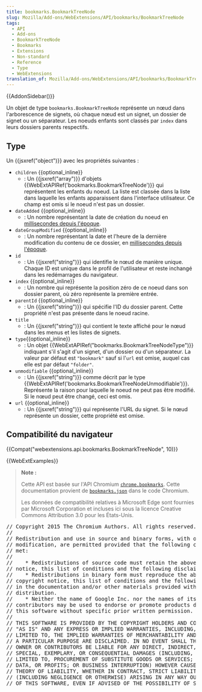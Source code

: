 ```yaml
---
title: bookmarks.BookmarkTreeNode
slug: Mozilla/Add-ons/WebExtensions/API/bookmarks/BookmarkTreeNode
tags:
  - API
  - Add-ons
  - BookmarkTreeNode
  - Bookmarks
  - Extensions
  - Non-standard
  - Reference
  - Type
  - WebExtensions
translation_of: Mozilla/Add-ons/WebExtensions/API/bookmarks/BookmarkTreeNode
---
```

{{AddonSidebar()}}

Un objet de type `bookmarks.BookmarkTreeNode` représente un nœud dans l'arborescence de signets, où chaque nœud est un signet, un dossier de signet ou un séparateur. Les noeuds enfants sont classés par `index` dans leurs dossiers parents respectifs.

## Type

Un {{jsxref("object")}} avec les propriétés suivantes :

- `children` {{optional_inline}}
  - : Un {{jsxref("array")}} d'objets {{WebExtAPIRef('bookmarks.BookmarkTreeNode')}} qui représentent les enfants du noeud. La liste est classée dans la liste dans laquelle les enfants apparaissent dans l'interface utilisateur. Ce champ est omis si le noeud n'est pas un dossier.
- `dateAdded` {{optional_inline}}
  - : Un nombre représentant la date de création du noeud en [millisecondes depuis l'époque](https://en.wikipedia.org/wiki/Unix_time).
- `dateGroupModified` {{optional_inline}}
  - : Un nombre représentant la date et l'heure de la dernière modification du contenu de ce dossier, en [millisecondes depuis l'époque](https://en.wikipedia.org/wiki/Unix_time).
- `id`
  - : Un {{jsxref("string")}} qui identifie le nœud de manière unique. Chaque ID est unique dans le profil de l'utilisateur et reste inchangé dans les redémarrages du navigateur.
- `index` {{optional_inline}}
  - : Un nombre qui représente la position zéro de ce noeud dans son dossier parent, où zéro représente la première entrée.
- `parentId` {{optional_inline}}
  - : Un {{jsxref("string")}} qui spécifie l'ID du dossier parent. Cette propriété n'est pas présente dans le noeud racine.
- `title`
  - : Un {{jsxref("string")}} qui contient le texte affiché pour le nœud dans les menus et les listes de signets.
- `type`{{optional_inline}}
  - : Un objet {{WebExtAPIRef("bookmarks.BookmarkTreeNodeType")}} indiquant s'il s'agit d'un signet, d'un dossier ou d'un séparateur. La valeur par défaut est `"bookmark"` sauf si l'`url` est omise, auquel cas elle est par défaut `"folder"`.
- `unmodifiable` {{optional_inline}}
  - : Un {{jsxref("string")}} comme décrit par le type  {{WebExtAPIRef('bookmarks.BookmarkTreeNodeUnmodifiable')}}. Représente la raison pour laquelle le noeud ne peut pas être modifié. Si le nœud peut être changé, ceci est omis.
- `url` {{optional_inline}}
  - : Un {{jsxref("string")}} qui représente l'URL du signet. Si le nœud représente un dossier, cette propriété est omise.

## Compatibilité du navigateur

{{Compat("webextensions.api.bookmarks.BookmarkTreeNode", 10)}}

{{WebExtExamples}}

> **Note :**
>
> Cette API est basée sur l'API Chromium [`chrome.bookmarks`](https://developer.chrome.com/extensions/bookmarks). Cette documentation provient de  [`bookmarks.json`](https://chromium.googlesource.com/chromium/src/+/master/chrome/common/extensions/api/bookmarks.json) dans le code Chromium.
>
> Les données de compatibilité relatives à Microsoft Edge sont fournies par Microsoft Corporation et incluses ici sous la licence Creative Commons Attribution 3.0 pour les États-Unis.

<div class="hidden"><pre>// Copyright 2015 The Chromium Authors. All rights reserved.
//
// Redistribution and use in source and binary forms, with or without
// modification, are permitted provided that the following conditions are
// met:
//
//    * Redistributions of source code must retain the above copyright
// notice, this list of conditions and the following disclaimer.
//    * Redistributions in binary form must reproduce the above
// copyright notice, this list of conditions and the following disclaimer
// in the documentation and/or other materials provided with the
// distribution.
//    * Neither the name of Google Inc. nor the names of its
// contributors may be used to endorse or promote products derived from
// this software without specific prior written permission.
//
// THIS SOFTWARE IS PROVIDED BY THE COPYRIGHT HOLDERS AND CONTRIBUTORS
// "AS IS" AND ANY EXPRESS OR IMPLIED WARRANTIES, INCLUDING, BUT NOT
// LIMITED TO, THE IMPLIED WARRANTIES OF MERCHANTABILITY AND FITNESS FOR
// A PARTICULAR PURPOSE ARE DISCLAIMED. IN NO EVENT SHALL THE COPYRIGHT
// OWNER OR CONTRIBUTORS BE LIABLE FOR ANY DIRECT, INDIRECT, INCIDENTAL,
// SPECIAL, EXEMPLARY, OR CONSEQUENTIAL DAMAGES (INCLUDING, BUT NOT
// LIMITED TO, PROCUREMENT OF SUBSTITUTE GOODS OR SERVICES; LOSS OF USE,
// DATA, OR PROFITS; OR BUSINESS INTERRUPTION) HOWEVER CAUSED AND ON ANY
// THEORY OF LIABILITY, WHETHER IN CONTRACT, STRICT LIABILITY, OR TORT
// (INCLUDING NEGLIGENCE OR OTHERWISE) ARISING IN ANY WAY OUT OF THE USE
// OF THIS SOFTWARE, EVEN IF ADVISED OF THE POSSIBILITY OF SUCH DAMAGE.
</pre></div>
